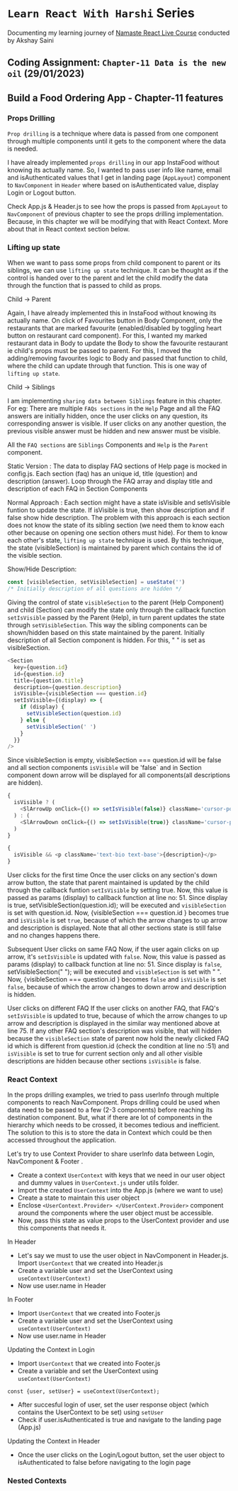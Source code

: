 # `Learn React With Harshi` Series

Documenting my learning journey of [Namaste React Live Course](https://learn.namastedev.com/) conducted by Akshay Saini

## Coding Assignment: `Chapter-11 Data is the new oil` (29/01/2023)

## Build a Food Ordering App - Chapter-11 features

### Props Drilling

`Prop drilling` is a technique where data is passed from one component through multiple components until it gets to the component where the data is needed.

I have already implemented `props drilling` in our app InstaFood without knowing its actually name. So, I wanted to pass user info like name, email and isAuthenticated values that I get in landing page (`AppLayout`) component to `NavComponent` in `Header` where based on isAuthenticated value, display Login or Logout button.

Check App.js & Header.js to see how the props is passed from `AppLayout` to `NavComponent` of previous chapter to see the props drilling implementation. Because, in this chapter we will be modifying that with React Context. More about that in React context section below.

### Lifting up state

When we want to pass some props from child component to parent or its siblings, we can use `lifting up state` technique. It can be thought as if the control is handed over to the parent and let the child modify the data through the function that is passed to child as props.

<ans>Child -> Parent </ans>

Again, I have already implemented this in InstaFood without knowing its actually name. On click of Favourites button in Body Component, only the restaurants that are marked favourite (enabled/disabled by toggling heart button on restaurant card component). For this, I wanted my marked restaurant data in Body to update the Body to show the favourite restaurant ie child's props must be passed to parent. For this, I moved the adding/removing favourites logic to Body and passed that function to child, where the child can update through that function. This is one way of `lifting up state`.

<ans> Child -> Siblings</ans>

I am implementing `sharing data between Siblings` feature in this chapter. For eg: There are multiple `FAQs sections` in the `Help` Page and all the FAQ answers are initially hidden, once the user clicks on any question, its corresponding answer is visible. If user clicks on any another question, the previous visible answer must be hidden and new answer must be visible.

All the `FAQ sections` are `Siblings` Components and `Help` is the `Parent` component.

<ans>Static Version : </ans>
The data to display FAQ sections of Help page is mocked in config.js. Each section (faq) has an unique id, title (question) and description (answer). Loop through the FAQ array and display title and description of each FAQ in Section Components

Normal Approach : Each section might have a state isVisible and setIsVisible funtion to update the state. If isVisible is true, then show description and if false show hide description. The problem with this approach is each section does not know the state of its sibling section (we need them to know each other because on opening one section others must hide). For them to know each other's state, `lifting up state` technique is used. By this technique, the state (visibleSection) is maintained by parent which contains the id of the visible section.

<ans>Show/Hide Description:</ans>

```javascript
const [visibleSection, setVisibleSection] = useState('')
/* Initially description of all questions are hidden */
```

Giving the control of state `visibleSection` to the parent (Help Component) and child (Section) can modify the state only through the callback function `setIsVisible` passed by the Parent (Help), in turn parent updates the state through `setVisibleSection`. This way the sibling components can be shown/hidden based on this state maintained by the parent. Initially description of all Section component is hidden. For this, " " is set as visibleSection.

```javascript
<Section
  key={question.id}
  id={question.id}
  title={question.title}
  description={question.description}
  isVisible={visibleSection === question.id}
  setIsVisible={(display) => {
    if (display) {
      setVisibleSection(question.id)
    } else {
      setVisibleSection(' ')
    }
  }}
/>
```

Since visibleSection is empty, visibleSection === question.id will be false and all section components `isVisible` will be 'false` and in Section component down arrow will be displayed for all components(all descriptions are hidden).

```javascript
{
  isVisible ? (
    <SlArrowUp onClick={() => setIsVisible(false)} className='cursor-pointer' />
  ) : (
    <SlArrowDown onClick={() => setIsVisible(true)} className='cursor-pointer' />
  )
}

{
  isVisible && <p className='text-bio text-base'>{description}</p>
}
```

<ans>User clicks for the first time</ans>
Once the user clicks on any section's down arrow button, the state that parent maintained is updated by the child through the callback funtion `setIsVisible` by setting true. Now, this value is passed as params (display) to callback function at line no: 51. Since display is true, setVisibleSection(question.id); will be executed and `visibleSection` is set with question.id. Now, {visibleSection === question.id } becomes true and `isVisible` is set `true`, because of which the arrow changes to up arrow and description is displayed. Note that all other sections state is still false and no changes happens there.

<ans>Subsequent User clicks on same FAQ</ans>
Now, if the user again clicks on up arrow, it's `setIsVisible` is updated with `false`. Now, this value is passed as params (display) to callback function at line no: 51. Since display is `false`, setVisibleSection(" "); will be executed and `visibleSection` is set with " ". Now, {visibleSection === question.id } becomes `false` and `isVisible` is set `false`, because of which the arrow changes to down arrow and description is hidden.

<ans>User clicks on different FAQ</ans>
If the user clicks on another FAQ, that FAQ's `setIsVisible` is updated to true, because of which the arrow changes to up arrow and description is displayed in the similar way mentioned above at line 75. If any other FAQ section's description was visible, that will hidden because the `visibleSection` state of parent now hold the newly clicked FAQ id which is different from question.id (check the condition at line no :51) and `isVisible` is set to true for current section only and all other visible descriptions are hidden because other sections `isVisible` is false.

### React Context

In the props drilling examples, we tried to pass userInfo through multiple components to reach NavComponent. Props drilling could be used when data need to be passed to a few (2-3 components) before reaching its destination component. But, what if there are lot of components in the hierarchy which needs to be crossed, it becomes tedious and inefficient. The solution to this is to store the data in Context which could be then accessed throughout the application.

Let's try to use Context Provider to share userInfo data between Login, NavComponent & Footer .

- Create a context `UserContext` with keys that we need in our user object and dummy values in `UserContext.js` under utils folder.
- Import the created `UserContext` into the App.js (where we want to use)
- Create a state to maintain this user object
- Enclose `<UserContext.Provider> </UserContext.Provider>` component around the components where the user object must be accessible.
- Now, pass this state as value props to the UserContext provider and use this components that needs it.

<ans>In Header</ans>

- Let's say we must to use the user object in NavComponent in Header.js. Import `UserContext` that we created into Header.js
- Create a variable user and set the UserContext using `useContext(UserContext)`
- Now use user.name in Header

<ans>In Footer</ans>

- Import `UserContext` that we created into Footer.js
- Create a variable user and set the UserContext using `useContext(UserContext)`
- Now use user.name in Header

<ans>Updating the Context in Login</ans>

- Import `UserContext` that we created into Footer.js
- Create a variable and set the UserContext using `useContext(UserContext)`

```javscript
const {user, setUser} = useContext(UserContext);
```

- After succesful login of user, set the user response object (which contains the UserContext to be set) using `setUser`
- Check if user.isAuthenticated is true and navigate to the landing page (App.js)

<ans>Updating the Context in Header</ans>

- Once the user clicks on the Login/Logout button, set the user object to isAuthenticated to false before navigating to the login page

### Nested Contexts

